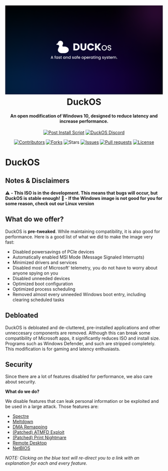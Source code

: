<h1 align="center">
  <br>
  <img src="https://github.com/DuckOS-GitHub/DuckOS/blob/main/banner_new.png?raw=true" alt="DuckOS" width="900">
  <br>
  DuckOS
  <br>
</h1>
<h4 align="center">An open modification of Windows 10, designed to reduce latency and increase performance.</h4>

<p align="center">
  <a href="https://github.com/DuckOS-GitHub/DuckOS/blob/main/src/DuckOS_Modules/DuckOS-post_script.bat"><img src="https://img.shields.io/badge/post%20install%20script-download-green" alt="Post Install Script"></a>
  <a href="https://dsc.gg/duckos"><img src="https://img.shields.io/discord/998645880368410694.svg?label=discord" alt="DuckOS Discord"></a>
</p>

<p align="center">
  <a href="https://github.com/DuckOS-GitHub/DuckOS/graphs/contributors"><img src="https://img.shields.io/github/contributors/DuckOS-GitHub/DuckOS.svg" alt="Contributors"></a>
  <a href="https://github.com/DuckOS-GitHub/DuckOS/network/members"><img src="https://img.shields.io/github/forks/DuckOS-GitHub/DuckOS?style=flat" alt="Forks"></a>
  <a><img src="https://img.shields.io/github/stars/DuckOS-GitHub/DuckOS" alt="Stars"></a>
  <a href="https://github.com/DuckOS-GitHub/DuckOS/issues"><img src="https://img.shields.io/github/issues/DuckOS-GitHub/DuckOS" alt="Issues"></a>
  <a href="https://github.com/DuckOS-GitHub/DuckOS/pulls"><img src="https://img.shields.io/github/issues-pr/DuckOS-GitHub/DuckOS" alt="Pull requests"></a>
  <a href="https://github.com/DuckOS-GitHub/DuckOS/blob/main/LICENSE"><img src="https://img.shields.io/github/license/DuckOS-GitHub/DuckOS" alt="License"></a>
</p>

# DuckOS

## Notes & Disclaimers

⚠️ **- This ISO is in the development. This means that bugs will occur, but DuckOS is stable enough!**
**🐧 - If the Windows image is not good for you for some reason, check out our Linux version**

## **What do we offer?**

DuckOS is **pre-tweaked**. While maintaining compatibility, it is also good for performance. Here is a good list of what we did to make the image very fast:

- Disabled powersavings of PCIe devices
- Automatically enabled MSI Mode (Message Signaled Interrupts)
- Minimized drivers and services
- Disabled most of Microsoft' telemetry, you do not have to worry about anyone spying on you
- Disabled unneeded devices
- Optimized boot configuration
- Optimized process scheduling
- Removed almost every unneeded Windows boot entry, including clearing scheduled tasks

## **Debloated**

DuckOS is debloated and de-cluttered, pre-installed applications and other unneccesary components are removed. Although this can break some compatibility of Microsoft apps, it significantly reduces ISO and install size. Programs such as Windows Defender, and such are stripped completely. This modification is for gaming and latency enthusiasts.

## **Security**

Since there are a lot of features disabled for performance, we also care about security.

**What do we do?**

We disable features that can leak personal information or be exploited and be used in a large attack.
Those features are:

- [Spectre](https://spectreattack.com/spectre.pdf)
- [Meltdown](https://meltdownattack.com/meltdown.pdf)
- [DMA Remapping](https://docs.microsoft.com/en-us/windows/security/information-protection/kernel-dma-protection-for-thunderbolt)
- [(Patched) ATMFD Exploit](https://msrc.microsoft.com/update-guide/en-US/vulnerability/CVE-2020-1020)
- [(Patched) Print Nightmare](https://us-cert.cisa.gov/ncas/current-activity/2021/06/30/printnightmare-critical-windows-print-spooler-vulnerability)
- [Remote Desktop](https://cve.mitre.org/cgi-bin/cvekey.cgi?keyword=Windows+Remote+Desktop)
- [NetBIOS](https://en.wikipedia.org/wiki/NetBIOS)

*NOTE: Clicking on the blue text will re-direct you to a link with an explanation for each and every feature.*
